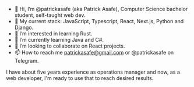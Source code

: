- 👋 Hi, I’m @patrickasafe (aka Patrick Asafe), Computer Science bachelor student, self-taught web dev.
- :wrench: My current stack: JavaScript, Typescript, React, Next.js, Python and Django.
- 👀 I’m interested in learning Rust.
- 🌱 I’m currently learning Java and C#.
- 💞️ I’m looking to collaborate on React projects.
- 📫 How to reach me patrickasafe@gmail.com or @patrickasafe on Telegram.

I have about five years experience as operations manager and now, as a web developer, I'm ready to use that to reach desired results. 

<!---
patrickasafe/patrickasafe is a ✨ special ✨ repository because its `README.md` (this file) appears on your GitHub profile.
You can click the Preview link to take a look at your changes.
--->
